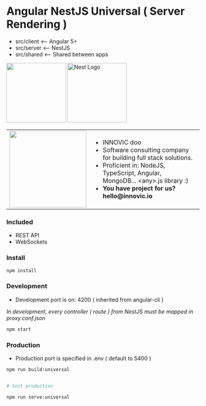 # Angular NestJS Universal ( Server Rendering )

- src/client <-- Angular 5+
- src/server <-- NestJS
- src/shared <-- Shared between apps

 <a href="https://angular.io" target="blank"><img height="155px" src="https://angular.io/assets/images/logos/angular/angular.svg" /></a>
 <a href="http://nestjs.com/" target="blank"><img height="155px" src="http://kamilmysliwiec.com/public/nest-logo.png#1" alt="Nest Logo" /></a>

<table style="border: 0">
  <tr>
    <td><img width="200" src="http://innovic.io/assets/logo-small.png" /></td>
    <td>
      <ul>
        <li>INNOVIC doo</li>
        <li>Software consulting company for building full stack solutions.</li>
        <li>Proficient in: NodeJS, TypeScript, Angular, MongoDB... &lt;any&gt;.js library :)</li>
        <li><b>You have project for us? hello@innovic.io</b></li>
      </ul>
    </td>
  </tr>
</table>
  
### Included

- REST API
- WebSockets  
  
### Install

```bash
npm install
```

### Development

* Development port is on: 4200 ( inherited from angular-cli )

*In development, every controller ( route ) from NestJS must be mapped in proxy.conf.json*

```bash
npm start
```

### Production

* Production port is specified in .env ( default to 5400 )

```bash
npm run build:universal
```

```bash

# test production

npm run serve:universal
```
